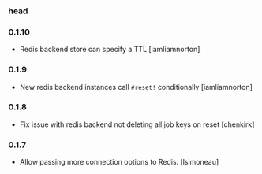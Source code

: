 ### head

### 0.1.10

* Redis backend store can specify a TTL [iamliamnorton]

### 0.1.9

* New redis backend instances call `#reset!` conditionally [iamliamnorton]

### 0.1.8

* Fix issue with redis backend not deleting all job keys on reset [chenkirk]

### 0.1.7

* Allow passing more connection options to Redis. [lsimoneau]
